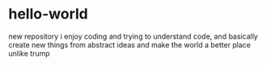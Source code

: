 # hello-world
new repository
i enjoy coding and trying to understand code, and basically create new things from abstract ideas and make the world a better place unlike
trump
